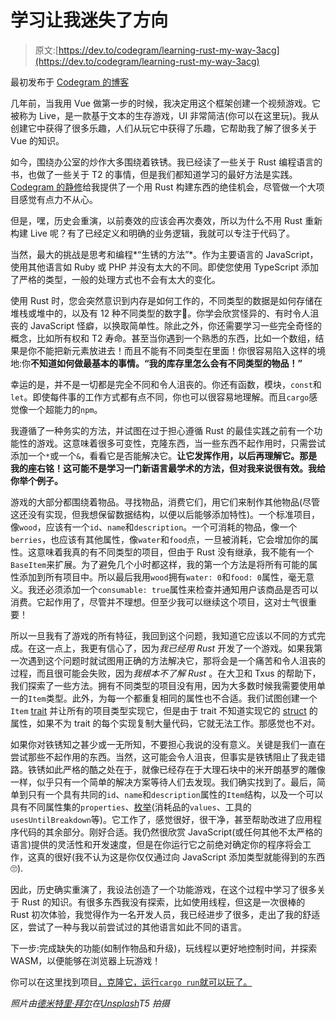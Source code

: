# 学习让我迷失了方向

> 原文:[https://dev.to/codegram/learning-rust-my-way-3acg](https://dev.to/codegram/learning-rust-my-way-3acg)

最初发布于 [Codegram 的博客](https://www.codegram.com/blog/learning-rust-my-way)

几年前，当我用 Vue 做第一步的时候，我决定用这个框架创建一个视频游戏。它被称为 Live，是一款基于文本的生存游戏，UI 非常简洁(你可以在这里玩)。我从创建它中获得了很多乐趣，人们从玩它中获得了乐趣，它帮助我了解了很多关于 Vue 的知识。

如今，围绕办公室的炒作大多围绕着铁锈。我已经读了一些关于 Rust 编程语言的书，也做了一些关于 T2 的事情，但是我们都知道学习的最好方法是实践。 [Codegram 的静修](https://thoughts.codegram.com/our-company-retreat-things-we-learned-during-codegrams-2019-retreat/)给我提供了一个用 Rust 构建东西的绝佳机会，尽管做一个大项目感觉有点力不从心。

但是，嘿，历史会重演，以前奏效的应该会再次奏效，所以为什么不用 Rust 重新构建 Live 呢？有了已经定义和明确的业务逻辑，我就可以专注于代码了。

当然，最大的挑战是思考和编程*“生锈的方法”*。作为主要语言的 JavaScript，使用其他语言如 Ruby 或 PHP 并没有太大的不同。即使您使用 TypeScript 添加了严格的类型，一般的处理方式也不会有太大的变化。

使用 Rust 时，您会突然意识到内存是如何工作的，不同类型的数据是如何存储在堆栈或堆中的，以及有 12 种不同类型的数字🤯。你学会欣赏怪异的、有时令人沮丧的 JavaScript 怪癖，以换取简单性。除此之外，你还需要学习一些完全奇怪的概念，比如所有权和 T2 寿命。甚至当你遇到一个熟悉的东西，比如一个数组，结果是你不能把新元素放进去！而且不能有不同类型在里面！你很容易陷入这样的境地:你**不知道如何做最基本的事情。“我的库存里怎么会有不同类型的物品！”**

幸运的是，并不是一切都是完全不同和令人沮丧的。你还有函数，模块，`const`和`let`。即使每件事的工作方式都有点不同，你也可以很容易地理解。而且`cargo`感觉像一个超能力的`npm`。

我遵循了一种务实的方法，并试图在过于担心遵循 Rust 的最佳实践之前有一个功能性的游戏。这意味着很多可变性，克隆东西，当一些东西不起作用时，只需尝试添加一个`*`或一个`&`，看看它是否能解决它。**让它发挥作用，以后再理解它。那是我的座右铭！这可能不是学习一门新语言最学术的方法，但对我来说很有效。我给你举个例子。**

游戏的大部分都围绕着物品。寻找物品，消费它们，用它们来制作其他物品(尽管这还没有实现，但我想保留数据结构，以便以后能够添加特性)。一个标准项目，像`wood`，应该有一个`id`、`name`和`description`。一个可消耗的物品，像一个`berries`，也应该有其他属性，像`water`和`food`点，一旦被消耗，它会增加你的属性。这意味着我真的有不同类型的项目，但由于 Rust 没有继承，我不能有一个`BaseItem`来扩展。为了避免几个小时都这样，我的第一个方法是将所有可能的属性添加到所有项目中。所以最后我用`wood`拥有`water: 0`和`food: 0`属性，毫无意义。我还必须添加一个`consumable: true`属性来检查并通知用户该商品是否可以消费。它起作用了，尽管并不理想。但至少我可以继续这个项目，这对士气很重要！

所以一旦我有了游戏的所有特征，我回到这个问题，我知道它应该以不同的方式完成。在这一点上，我更有信心了，因为*我已经用 Rust* 开发了一个游戏。如果我第一次遇到这个问题时就试图用正确的方法解决它，那将会是一个痛苦和令人沮丧的过程，而且很可能会失败，因为*我根本不了解 Rust* 。在大卫和 Txus 的帮助下，我们探索了一些方法。拥有不同类型的项目没有用，因为大多数时候我需要使用单一的`Item`类型。此外，为每一个都重复相同的属性也不合适。我们试图创建一个`Item` [trait](https://doc.rust-lang.org/book/ch10-02-traits.html) 并让所有的项目类型实现它，但是由于 trait 不知道实现它的 [struct](https://doc.rust-lang.org/book/ch05-01-defining-structs.html) 的属性，如果不为 trait 的每个实现复制大量代码，它就无法工作。那感觉也不对。

如果你对铁锈知之甚少或一无所知，不要担心我说的没有意义。关键是我们一直在尝试那些不起作用的东西。当然，这可能会令人沮丧，但事实是铁锈阻止了我走错路。铁锈如此严格的酷之处在于，就像已经存在于大理石块中的米开朗基罗的雕像一样，似乎只有一个简单的解决方案等待人们去发现。我们确实找到了。最后，简单到只有一个具有共同的`id`、`name`和`description`属性的`Item`结构，以及一个可以具有不同属性集的`properties`、[枚举](https://doc.rust-lang.org/book/ch06-01-defining-an-enum.html)(消耗品的`values`、工具的`usesUntilBreakdown`等)。它工作了，感觉很好，很干净，甚至帮助改进了应用程序代码的其余部分。刚好合适。我仍然很欣赏 JavaScript(或任何其他不太严格的语言)提供的灵活性和开发速度，但是在你运行它之前绝对确定你的程序将会工作，这真的很好(我不认为这是你仅仅通过向 JavaScript 添加类型就能得到的东西🙄).

因此，历史确实重演了，我设法创造了一个功能游戏，在这个过程中学习了很多关于 Rust 的知识。有很多东西我没有探索，比如使用线程，但这是一次很棒的 Rust 初次体验，我觉得作为一名开发人员，我已经进步了很多，走出了我的舒适区，尝试了一种与我以前尝试过的其他语言如此不同的语言。

下一步:完成缺失的功能(如制作物品和升级)，玩线程以更好地控制时间，并探索 WASM，以便能够在浏览器上玩游戏！

你可以在这里找到项目[，克隆它，运行`cargo run`就可以玩了。](https://github.com/codegram/live-rust)

*照片由[德米特里·拜尔](https://unsplash.com/@dmitrybayer?utm_source=unsplash&utm_medium=referral&utm_content=creditCopyText)在[Unsplash](https://unsplash.com/search/photos/rust?utm_source=unsplash&utm_medium=referral&utm_content=creditCopyText)T5 拍摄*